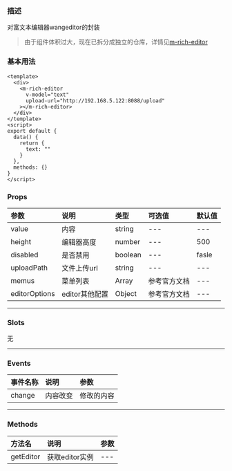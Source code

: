 ### 描述
对富文本编辑器wangeditor的封装

> 由于组件体积过大，现在已拆分成独立的仓库，详情见[m-rich-editor](https://git.mingchao.com/mcwebfe-deps/m-rich-editor)


### 基本用法

```vue
<template>
  <div>
    <m-rich-editor 
      v-model="text"
      upload-url="http://192.168.5.122:8088/upload"
    ></m-rich-editor>
  </div>
</template>
<script>
export default {
  data() {
    return {
      text: ""
    }
  },
  methods: {}
}
</script>
```


### Props

| 参数 | 说明 | 类型 | 可选值 | 默认值 |
| :---- | :---- | :---- | :---- | :---- | 
| value | 内容 | string | --- | --- |
| height | 编辑器高度 | number | --- | 500 |
| disabled | 是否禁用 | boolean | --- | fasle |
| uploadPath |  文件上传url | string | --- | --- |
| memus | 菜单列表 | Array | 参考官方文档 | --- |
| editorOptions | editor其他配置 | Object | 参考官方文档 | --- |

---

### Slots
无

---

### Events

| 事件名称 | 说明 | 参数 |
| :---- | :---- | :---- |
| change | 内容改变 | 修改的内容 |

---


### Methods

| 方法名 | 说明 | 参数 |
| :---- | :---- | :---- |
| getEditor | 获取editor实例 | --- |


